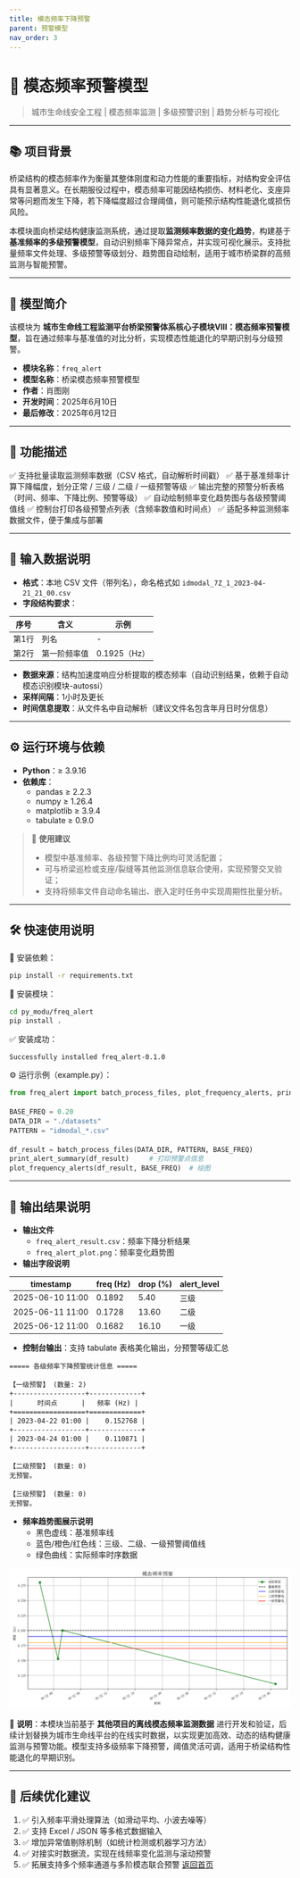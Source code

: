 ```yaml
---
title: 模态频率下降预警
parent: 预警模型
nav_order: 3
---
```

# 🌉 模态频率预警模型

> 城市生命线安全工程 | 模态频率监测 | 多级预警识别 | 趋势分析与可视化

------

## 📚 项目背景

桥梁结构的模态频率作为衡量其整体刚度和动力性能的重要指标，对结构安全评估具有显著意义。在长期服役过程中，模态频率可能因结构损伤、材料老化、支座异常等问题而发生下降，若下降幅度超过合理阈值，则可能预示结构性能退化或损伤风险。

本模块面向桥梁结构健康监测系统，通过提取**监测频率数据的变化趋势**，构建基于**基准频率的多级预警模型**，自动识别频率下降异常点，并实现可视化展示。支持批量频率文件处理、多级预警等级划分、趋势图自动绘制，适用于城市桥梁群的高频监测与智能预警。

------

## 📌 模型简介

该模块为 **城市生命线工程监测平台桥梁预警体系核心子模块Ⅷ：模态频率预警模型**，旨在通过频率与基准值的对比分析，实现模态性能退化的早期识别与分级预警。

- **模块名称**：`freq_alert`
- **模型名称**：桥梁模态频率预警模型
- **作者**：肖图刚
- **开发时间**：2025年6月10日
- **最后修改**：2025年6月12日

------

## 🌟 功能描述

✅ 支持批量读取监测频率数据（CSV 格式，自动解析时间戳）
 ✅ 基于基准频率计算下降幅度，划分正常 / 三级 / 二级 / 一级预警等级
 ✅ 输出完整的预警分析表格（时间、频率、下降比例、预警等级）
 ✅ 自动绘制频率变化趋势图与各级预警阈值线
 ✅ 控制台打印各级预警点列表（含频率数值和时间点）
 ✅ 适配多种监测频率数据文件，便于集成与部署

------

## 📂 输入数据说明

- **格式**：本地 CSV 文件（带列名），命名格式如 `idmodal_7Z_1_2023-04-21_21_00.csv`
- **字段结构要求**：

| 序号  | 含义         | 示例         |
| ----- | ------------ | ------------ |
| 第1行 | 列名         | -            |
| 第2行 | 第一阶频率值 | 0.1925（Hz） |

- **数据来源**：结构加速度响应分析提取的模态频率（自动识别结果，依赖于自动模态识别模块-autossi）
- **采样间隔**：1小时及更长
- **时间信息提取**：从文件名中自动解析（建议文件名包含年月日时分信息）

------

## ⚙️ 运行环境与依赖

- **Python**：≥ 3.9.16
- **依赖库**：
  - pandas ≥ 2.2.3
  - numpy ≥ 1.26.4
  - matplotlib ≥ 3.9.4
  - tabulate ≥ 0.9.0

> 📝 **使用建议**
>
> - 模型中基准频率、各级预警下降比例均可灵活配置；
> - 可与桥梁巡检或支座/裂缝等其他监测信息联合使用，实现预警交叉验证；
> - 支持将频率文件自动命名输出、嵌入定时任务中实现周期性批量分析。

------

## 🛠️ 快速使用说明

📁 安装依赖：

```bash
pip install -r requirements.txt
```

📁 安装模块：

```bash
cd py_modu/freq_alert
pip install .
```

✅ 安装成功：

```nginx
Successfully installed freq_alert-0.1.0
```

⚙️ 运行示例（example.py）：

```python
from freq_alert import batch_process_files, plot_frequency_alerts, print_alert_summary

BASE_FREQ = 0.20
DATA_DIR = "./datasets"
PATTERN = "idmodal_*.csv"

df_result = batch_process_files(DATA_DIR, PATTERN, BASE_FREQ)
print_alert_summary(df_result)     # 打印预警点信息
plot_frequency_alerts(df_result, BASE_FREQ)  # 绘图

```

------

## 💾 输出结果说明

- **输出文件**
  - `freq_alert_result.csv`：频率下降分析结果
  - `freq_alert_plot.png`：频率变化趋势图
- **输出字段说明**

| timestamp        | freq (Hz) | drop (%) | alert_level |
| ---------------- | --------- | -------- | ----------- |
| 2025-06-10 11:00 | 0.1892    | 5.40     | 三级        |
| 2025-06-11 11:00 | 0.1728    | 13.60    | 二级        |
| 2025-06-12 11:00 | 0.1682    | 16.10    | 一级        |

- **控制台输出**：支持 tabulate 表格美化输出，分预警等级汇总

```
===== 各级频率下降预警统计信息 =====

【一级预警】 (数量: 2)
+------------------+-------------+
|      时间点      |   频率 (Hz) |
+==================+=============+
| 2023-04-22 01:00 |    0.152768 |
+------------------+-------------+
| 2023-04-24 01:00 |    0.110871 |
+------------------+-------------+

【二级预警】 (数量: 0)
无预警。

【三级预警】 (数量: 0)
无预警。
```

- **频率趋势图展示说明**
  - 黑色虚线：基准频率线
  - 蓝色/橙色/红色线：三级、二级、一级预警阈值线
  - 绿色曲线：实际频率时序数据

![模态频率变化曲线](figures/Figure_1.png)

🔎 **说明**：本模块当前基于 **其他项目的离线模态频率监测数据** 进行开发和验证，后续计划替换为城市生命线平台的在线实时数据，以实现更加高效、动态的结构健康监测与预警功能。模型支持多级频率下降预警，阈值灵活可调，适用于桥梁结构性能退化的早期识别。

------

## 🔁 后续优化建议

1. ✅ 引入频率平滑处理算法（如滑动平均、小波去噪等）
2. ✅ 支持 Excel / JSON 等多格式数据输入
3. ✅ 增加异常值剔除机制（如统计检测或机器学习方法）
4. ✅ 对接实时数据流，实现在线频率变化监测与滚动预警
5. ✅ 拓展支持多个频率通道与多阶模态联合预警
[返回首页](../index.md)